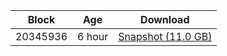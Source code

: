 |     Block   |     Age     |   Download  |
| ----------- | ----------- | ----------- |
|   20345936   |  6 hour | [Snapshot (11.0 GB)](https://s3.eu-central-1.amazonaws.com/w3coins.io/snapshots/band-mainnet/band_snapsot_latest.tar.lz4)  |
